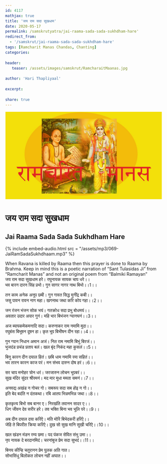 ```yaml
---    
id: 4117    
mathjax: true    
title: 'जय राम सदा सुखधाम'    
date: 2020-05-17    
permalink: /samskrutyatra/jai-raama-sada-sada-sukhdham-hare'
redirect_from: 
  - '/samskrut/jai-raama-sada-sada-sukhdham-hare'
tags: [Ramcharit Manas Chandas, Chanting]    
categories:    
    
header:    
   teaser: /assets/images/samskrut/RamcharaitMaanas.jpg    
    
author: 'Hari Thapliyaal'    
    
excerpt:    
    
share: true    
---    
```

    
![](/assets/images/samskrut/RamcharaitMaanas.jpg)    
    
# जय राम सदा सुखधाम    
## Jai Raama Sada Sada Sukhdham Hare    
    
{% include embed-audio.html src = "/assets/mp3/069-JaiRamSadaSukhdhaam.mp3" %}     
    
When Ravana is killed by Raama then this prayer is done to Raama by Brahma. Keep in mind this is a poetic narration of “Sant Tulasidas Ji” from “Ramcharit Manas” and not an original poem from “Balmiki Ramayan”    
जय राम सदा सुखधाम हरे। रघुनायक सायक चाप धरे।।    
भव बारन दारन सिंह प्रभो। गुन सागर नागर नाथ बिभो।।1।।    
    
तन काम अनेक अनूप छबी। गुन गावत सिद्ध मुनींद्र कबी।।    
जसु पावन रावन नाग महा। खगनाथ जथा करि कोप गहा।।2।।    
    
जन रंजन भंजन सोक भयं। गतक्रोध सदा प्रभु बोधमयं।।    
अवतार उदार अपार गुनं। महि भार बिभंजन ग्यानघनं।।3।।    
    
अज ब्यापकमेकमनादि सदा। करुनाकर राम नमामि मुदा।।    
रघुबंस बिभूषन दूषन हा। कृत भूप बिभीषन दीन रहा।।4।।    
    
गुन ग्यान निधान अमान अजं। नित राम नमामि बिभुं बिरजं।।    
भुजदंड प्रचंड प्रताप बलं। खल बृंद निकंद महा कुसलं।।5।।    
    
बिनु कारन दीन दयाल हितं। छबि धाम नमामि रमा सहितं।।    
भव तारन कारन काज परं। मन संभव दारुन दोष हरं।।6।।    
    
सर चाप मनोहर त्रोन धरं। जरजारुन लोचन भूपबरं।।    
सुख मंदिर सुंदर श्रीरमनं। मद मार मुधा ममता समनं।।7।।    
    
अनवद्य अखंड न गोचर गो। सबरूप सदा सब होइ न गो।।    
इति बेद बदंति न दंतकथा। रबि आतप भिन्नमभिन्न जथा।।8।।    
    
कृतकृत्य बिभो सब बानर ए। निरखंति तवानन सादर ए।।    
धिग जीवन देव सरीर हरे। तव भक्ति बिना भव भूलि परे।।9।।    
    
अब दीन दयाल दया करिऐ। मति मोरि बिभेदकरी हरिऐ।।    
जेहि ते बिपरीत क्रिया करिऐ। दुख सो सुख मानि सुखी चरिऐ।।10।।    
    
खल खंडन मंडन रम्य छमा। पद पंकज सेवित संभु उमा।।    
नृप नायक दे बरदानमिदं। चरनांबुज प्रेम सदा सुभदं।।11।।    
    
बिनय कीन्हि चतुरानन प्रेम पुलक अति गात।    
सोभासिंधु बिलोकत लोचन नहीं अघात।।    
    
